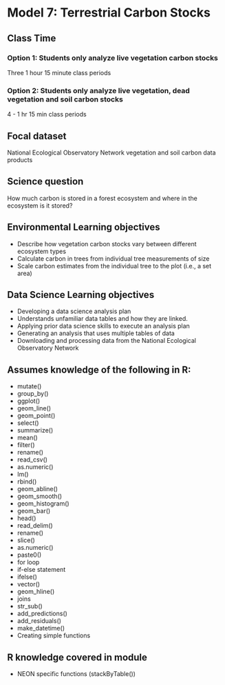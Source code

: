 # Model 7: Terrestrial Carbon Stocks

## Class Time

### Option 1: Students only analyze live vegetation carbon stocks

Three 1 hour 15 minute class periods

### Option 2: Students only analyze live vegetation, dead vegetation and soil carbon stocks

4 - 1 hr 15 min class periods

## Focal dataset

National Ecological Observatory Network vegetation and soil carbon data products

## Science question

How much carbon is stored in a forest ecosystem and where in the ecosystem is 
it stored?

## Environmental Learning objectives

* Describe how vegetation carbon stocks vary between different ecosystem types 
* Calculate carbon in trees from individual tree measurements of size
* Scale carbon estimates from the individual tree to the plot (i.e., a set area)

## Data Science Learning objectives

* Developing a data science analysis plan
* Understands unfamiliar data tables and how they are linked.
* Applying prior data science skills to execute an analysis plan
* Generating an analysis that uses multiple tables of data
* Downloading and processing data from the National Ecological Observatory 
  Network

## Assumes knowledge of the following in R:

* mutate()
* group_by()
* ggplot()
* geom_line()
* geom_point()
* select()
* summarize()
* mean()
* filter()
* rename()
* read_csv()
* as.numeric()
* lm()
* rbind()
* geom_abline()
* geom_smooth()
* geom_histogram()
* geom_bar()
* head()
* read_delim()
* rename()
* slice()
* as.numeric()
* paste0()
* for loop
* if-else statement
* ifelse()
* vector()
* geom_hline()
* joins
* str_sub()
* add_predictions()
* add_residuals()
* make_datetime()
* Creating simple functions

## R knowledge covered in module

* NEON specific functions (stackByTable())
